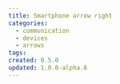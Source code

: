 ```yaml
---
title: Smartphone arrow right
categories:
  - communication
  - devices
  - arrows
tags:
created: 0.5.0
updated: 1.0.0-alpha.8
---
```

